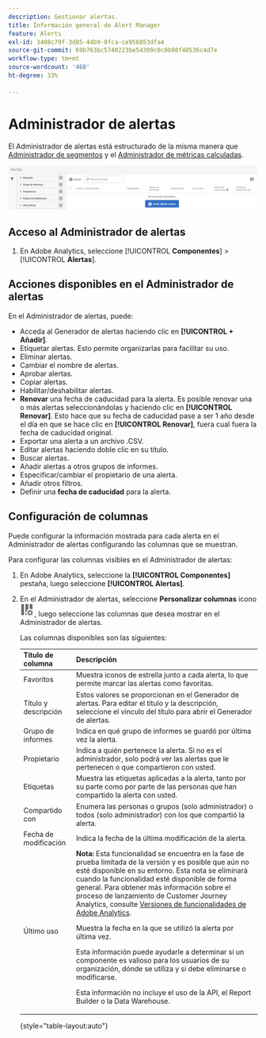 ```yaml
---
description: Gestionar alertas.
title: Información general de Alert Manager
feature: Alerts
exl-id: 3408c79f-3d85-44b9-8fca-ce956853dfa4
source-git-commit: 69b763bc5740223be54309c0c0b98f40536c4d7e
workflow-type: tm+mt
source-wordcount: '468'
ht-degree: 33%

---
```


# Administrador de alertas

El Administrador de alertas está estructurado de la misma manera que [Administrador de segmentos](https://experienceleague.adobe.com/docs/analytics/components/segmentation/segmentation-workflow/seg-manage.html?lang=es) y el [Administrador de métricas calculadas](https://experienceleague.adobe.com/docs/analytics/components/calculated-metrics/calcmetric-workflow/cm-manager.html?lang=es).

![](assets/alert-manager.png)

## Acceso al Administrador de alertas

1. En Adobe Analytics, seleccione [!UICONTROL **Componentes**] > [!UICONTROL **Alertas**].

## Acciones disponibles en el Administrador de alertas

En el Administrador de alertas, puede:

* Acceda al Generador de alertas haciendo clic en **[!UICONTROL + Añadir]**.
* Etiquetar alertas. Esto permite organizarlas para facilitar su uso.
* Eliminar alertas.
* Cambiar el nombre de alertas.
* Aprobar alertas.
* Copiar alertas.
* Habilitar/deshabilitar alertas.
* **Renovar** una fecha de caducidad para la alerta. Es posible renovar una o más alertas seleccionándolas y haciendo clic en **[!UICONTROL Renovar]**. Esto hace que su fecha de caducidad pase a ser 1 año desde el día en que se hace clic en **[!UICONTROL Renovar]**, fuera cual fuera la fecha de caducidad original.
* Exportar una alerta a un archivo .CSV.
* Editar alertas haciendo doble clic en su título.
* Buscar alertas.
* Añadir alertas a otros grupos de informes.
* Especificar/cambiar el propietario de una alerta.
* Añadir otros filtros.
* Definir una **fecha de caducidad** para la alerta.

## Configuración de columnas

Puede configurar la información mostrada para cada alerta en el Administrador de alertas configurando las columnas que se muestran.

Para configurar las columnas visibles en el Administrador de alertas:

1. En Adobe Analytics, seleccione la **[!UICONTROL Componentes]** pestaña, luego seleccione **[!UICONTROL Alertas]**.

1. En el Administrador de alertas, seleccione **Personalizar columnas** icono ![Icono Personalizar columnas](assets/customize-columns-icon.png), luego seleccione las columnas que desea mostrar en el Administrador de alertas.

   Las columnas disponibles son las siguientes:

   | Título de columna | Descripción |
   |---|---|
   | Favoritos | Muestra iconos de estrella junto a cada alerta, lo que permite marcar las alertas como favoritas. <!-- For more information, see [Mark calculated metrics as favorites](/help/components/c-calcmetrics/c-workflow/cm-workflow/cm-favorite.md). --> |
   | Título y descripción | Estos valores se proporcionan en el Generador de alertas. Para editar el título y la descripción, seleccione el vínculo del título para abrir el Generador de alertas. |
   | Grupo de informes | Indica en qué grupo de informes se guardó por última vez la alerta. |
   | Propietario | Indica a quién pertenece la alerta. Si no es el administrador, solo podrá ver las alertas que le pertenecen o que compartieron con usted. |
   | Etiquetas | Muestra las etiquetas aplicadas a la alerta, tanto por su parte como por parte de las personas que han compartido la alerta con usted. |
   | Compartido con | Enumera las personas o grupos (solo administrador) o todos (solo administrador) con los que compartió la alerta. |
   | Fecha de modificación | Indica la fecha de la última modificación de la alerta. |
   | Último uso | **Nota:** Esta funcionalidad se encuentra en la fase de prueba limitada de la versión y es posible que aún no esté disponible en su entorno. Esta nota se eliminará cuando la funcionalidad esté disponible de forma general. Para obtener más información sobre el proceso de lanzamiento de Customer Journey Analytics, consulte [Versiones de funcionalidades de Adobe Analytics](/help/release-notes/releases.md).<p>Muestra la fecha en la que se utilizó la alerta por última vez.</p> <p>Esta información puede ayudarle a determinar si un componente es valioso para los usuarios de su organización, dónde se utiliza y si debe eliminarse o modificarse.</p><p>Esta información no incluye el uso de la API, el Report Builder o la Data Warehouse.</p> |

   {style="table-layout:auto"}
